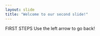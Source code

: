 ```yaml
---
layout: slide
title: "Welcome to our second slide!"
---
```

FIRST STEPS
Use the left arrow to go back!

